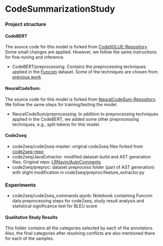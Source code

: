 # CodeSummarizationStudy

### Project structure
#### CodeBERT
The source code for this model is forked from [CodeXGLUE-Repository](https://github.com/microsoft/CodeXGLUE/tree/main/Code-Text/code-to-text).
Some small changes are applied. However, we follow the same instructions for fine-tuning and inference. 
- CodeBERT/preprocessing: Contains the preprocessing techniques applied in the [Funcom](http://leclair.tech/data/funcom/) dataset. Some of the techniques are chosen from [previous work](https://arxiv.org/abs/2102.02017).

#### NeuralCodeSum:
The source code for this model is forked from [NeuralCodeSum-Repository](https://github.com/wasiahmad/NeuralCodeSum). We follow the same steps for training/testing the model.
- NeuralCodeSum/preprocessing: In addition to preprocessing techniques applied in the CodeBERT, we added some other preprocessing techniques, e.g., split tokens for this model.

#### Code2seq
- code2seq/code2seq-master: original code2seq files forked from [code2seq-repo](https://github.com/tech-srl/code2seq)
- code2seq/JavaExtractor: modified dataset-build and AST generation files. Original repo: [LRNavin/AutoComments](https://github.com/LRNavin/AutoComments)
- code2seq/preproc: dataset preprocess folder (part of AST generation) with slight modification in code2seq/preproc/feature_extractor.py

### Experiments
- code2seq/code2seq_commands.ipynb: Notebook containing Funcom data preprocessing steps for code2seq, study result analysis and statistical significance test for BLEU score

#### Qualitative Study Results
This folder contains all the categories selected by each of the annotators. Also, the final categories after resolving conflicts are also mentioned there for each of the samples.